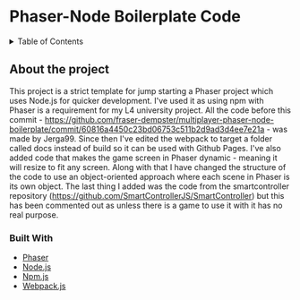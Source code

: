 # Phaser-Node Boilerplate Code

<!-- TABLE OF CONTENTS -->
<details>
  <summary>Table of Contents</summary>
  <ol>
    <li>
      <a href="#about-the-project">About The Project</a>
      <ul>
        <li><a href="#built-with">Built With</a></li>
      </ul>
    </li>
  </ol>
</details>

## About the project
This project is a strict template for jump starting a Phaser project which uses Node.js for quicker development. I've used it as using npm with Phaser is a requirement for my L4 university project. All the code before this commit - https://github.com/fraser-dempster/multiplayer-phaser-node-boilerplate/commit/60816a4450c23bd06753c511b2d9ad3d4ee7e21a - was made by Jerga99. Since then I've edited the webpack to target a folder called docs instead of build so it can be used with Github Pages. I've also added code that makes the game screen in Phaser dynamic - meaning it will resize to fit any screen. Along with that I have changed the structure of the code to use an object-oriented approach where each scene in Phaser is its own object. The last thing I added was the code from the smartcontroller repository  (https://github.com/SmartControllerJS/SmartController) but this has been commented out as unless there is a game to use it with it has no real purpose.

### Built With

* [Phaser](https://phaser.io/)
* [Node.js](https://nodejs.org/en/)
* [Npm.js](https://www.npmjs.com/)
* [Webpack.js](https://webpack.js.org/)

